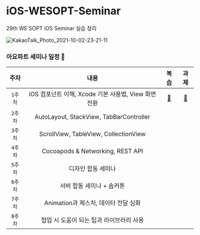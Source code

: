 # iOS-WESOPT-Seminar
29th WE SOPT iOS Seminar 실습 정리

![KakaoTalk_Photo_2021-10-02-23-21-11](https://user-images.githubusercontent.com/81313960/135721224-c3add1c1-7e7b-4e64-8892-1879a5427d71.png)




### 아요파트 세미나 일정 🔮

| 주차 | 내용 | 복습 | 과제 |
|:------:|:------:|:------:|:------:|
|`1주차`| iOS 컴포넌트 이해, Xcode 기본 사용법, View 화면 전환|[🧸](https://www.notion.so/9a5751f8eaa942eea7fbe8b5662705e9?v=cfe7d0af0ab24103b930d27188b6a761)|[📝]()|
|`2주차`| AutoLayout, StackView, TabBarController | | |
|`3주차`| ScrollView, TableView, CollectionView | | |
|`4주차`| Cocoapods & Networking, REST API | | |
|`5주차`| 디자인 합동 세미나 | | |
|`6주차`| 서버 합동 세미나 + 솝커톤 | | |
|`7주차`| Animation과 제스처, 데이터 전달 심화 | | |
|`8주차`| 협업 시 도움이 되는 팁과 라이브러리 사용 | | |
